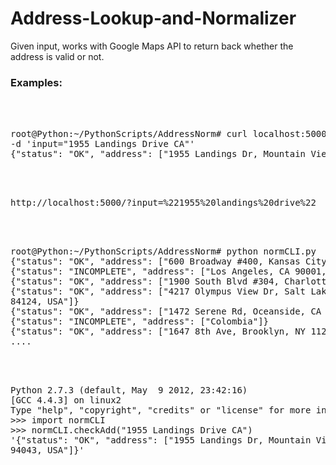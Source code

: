 Address-Lookup-and-Normalizer
=============================

Given input, works with Google Maps API to return back whether the address is valid or not.

<h3>Examples:</h3>
<br><br>
<pre>
root@Python:~/PythonScripts/AddressNorm# curl localhost:5000 -X POST
-d 'input="1955 Landings Drive CA"'
{"status": "OK", "address": ["1955 Landings Dr, Mountain View, CA 94043, USA"]}
</pre>
<br><br>
<pre>
http://localhost:5000/?input=%221955%20landings%20drive%22
</pre>
<br><br>
<pre>
root@Python:~/PythonScripts/AddressNorm# python normCLI.py
{"status": "OK", "address": ["600 Broadway #400, Kansas City, MO 64105, USA"]}
{"status": "INCOMPLETE", "address": ["Los Angeles, CA 90001, USA"]}
{"status": "OK", "address": ["1900 South Blvd #304, Charlotte, NC 28203, USA"]}
{"status": "OK", "address": ["4217 Olympus View Dr, Salt Lake City, UT
84124, USA"]}
{"status": "OK", "address": ["1472 Serene Rd, Oceanside, CA 92057, USA"]}
{"status": "INCOMPLETE", "address": ["Colombia"]}
{"status": "OK", "address": ["1647 8th Ave, Brooklyn, NY 11215, USA"]}
....
</pre>
<br><br>
<pre>
Python 2.7.3 (default, May  9 2012, 23:42:16)
[GCC 4.4.3] on linux2
Type "help", "copyright", "credits" or "license" for more information.
>>> import normCLI
>>> normCLI.checkAdd("1955 Landings Drive CA")
'{"status": "OK", "address": ["1955 Landings Dr, Mountain View, CA
94043, USA"]}'
</pre>